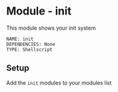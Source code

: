# Module - init

This module shows your init system

```
NAME: init
DEPENDENCIES: None
TYPE: Shellscript
```

## Setup

Add the `init` modules to your modules list
